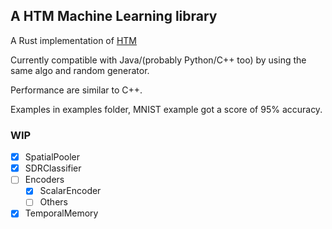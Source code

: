 ## A HTM Machine Learning library

A Rust implementation of [HTM](https://github.com/numenta/htmresearch-core)

Currently compatible with Java/(probably Python/C++ too) by using the same algo and random generator.

Performance are similar to C++.

Examples in examples folder, MNIST example got a score of 95% accuracy.

### WIP

- [x] SpatialPooler
- [x] SDRClassifier
- [ ] Encoders
    - [X] ScalarEncoder
    - [ ] Others
- [x] TemporalMemory
